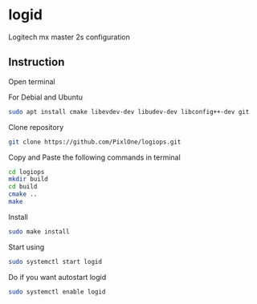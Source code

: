 # logid
Logitech mx master 2s configuration

## Instruction

Open terminal

For Debial and Ubuntu

```sh
sudo apt install cmake libevdev-dev libudev-dev libconfig++-dev git
```
Clone repository

```sh
git clone https://github.com/PixlOne/logiops.git
```
Copy and Paste the following commands in terminal

```sh
cd logiops
mkdir build
cd build
cmake ..
make
```
Install

```sh
sudo make install
```

Start using

```sh
sudo systemctl start logid
```

Do if you want autostart logid

```sh
sudo systemctl enable logid
```
